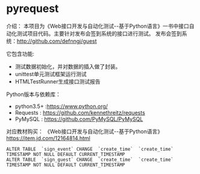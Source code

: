 # pyrequest

介绍：
  本项目为《Web接口开发与自动化测试--基于Python语言》一书中接口自动化测试项目代码。主要针对发布会签到系统的接口进行测试。
  发布会签到系统：http://github.com/defnngj/guest

  它包含功能:
  * 测试数据初始化，并对数据的插入做了封装。
  * unittest单元测试框架运行测试
  * HTMLTestRunner生成接口测试报告


Python版本与依赖库：
  * python3.5+ :https://www.python.org/
  * Requests : https://github.com/kennethreitz/requests
  * PyMySQL : https://github.com/PyMySQL/PyMySQL

对应教材购买：
  《Web接口开发与自动化测试--基于Python语言》https://item.jd.com/12164814.html


```MySQL
ALTER TABLE  `sign_event` CHANGE  `create_time`  `create_time` TIMESTAMP NOT NULL DEFAULT CURRENT_TIMESTAMP
ALTER TABLE  `sign_guest` CHANGE  `create_time`  `create_time` TIMESTAMP NOT NULL DEFAULT CURRENT_TIMESTAMP
```
